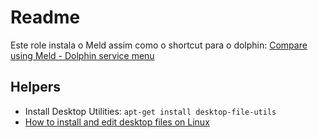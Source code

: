# Readme

Este role instala o Meld assim como o shortcut para o dolphin: [Compare using Meld - Dolphin service menu](https://www.opencode.net/ashark/compare-using-meld_dolphin-service-menu)

## Helpers

- Install Desktop Utilities: `apt-get install desktop-file-utils`
- [How to install and edit desktop files on Linux](https://www.cyberciti.biz/howto/how-to-install-and-edit-desktop-files-on-linux-desktop-entries/)
